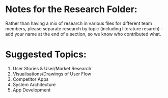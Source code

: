 Notes for the Research Folder: 
=====================================

Rather than having a mix of research in various files for different
team members, please separate research by topic (including
literature resarch) - add your name at the end of a section, 
so we know who contributed what. 

Suggested Topics: 
====================

1. User Stories & User/Market Research
2. Visualisations/Drawings of User Flow
3. Competitor Apps
4. System Architecture
5. App Development



